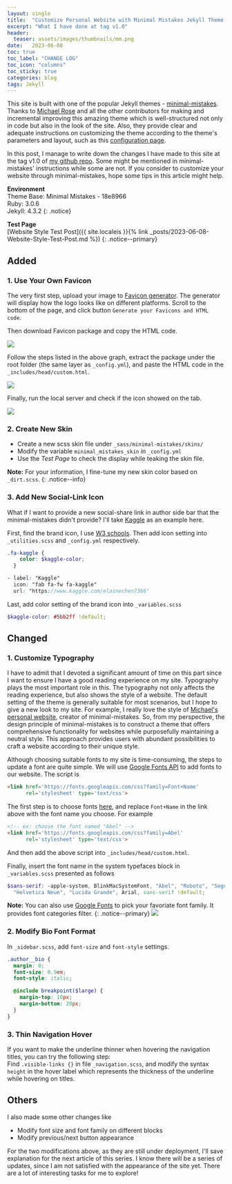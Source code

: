 ```yaml
---
layout: single
title:  "Customize Personal Website with Minimal Mistakes Jekyll Theme - v1.0"
excerpt: "What I have done at tag v1.0"
header:
  teaser: assets/images/thumbnails/mm.png
date:   2023-06-08
toc: true
toc_label: "CHANGE LOG"
toc_icon: "columns"
toc_sticky: true
categories: blog
tags: Jekyll
---
```

<!-- #pic: a0002-->
This site is built with one of the popular Jekyll themes - [minimal-mistakes](https://mmistakes.github.io/minimal-mistakes/). Thanks to [Michael Rose](https://github.com/mmistakes) and all the other contributors for making and incremental improving this amazing theme which is well-structured not only in code but also in the look of the site. Also, they provide clear and adequate instructions on customizing the theme according to the theme's parameters and layout, such as this [configuration page](https://mmistakes.github.io/minimal-mistakes/docs/configuration/).

In this post, I manage to write down the changes I have made to this site at the tag v1.0 of [my github repo](https://github.com/elainechen7366/elainechen7366.github.io). Some might be mentioned in minimal-mistakes' instructions while some are not. If you consider to customize your website through minimal-mistakes, hope some tips in this article might help.

**Environment**\
Theme Base: Minimal Mistakes - 18e8966\
Ruby: 3.0.6\
Jekyll: 4.3.2
{: .notice}

**Test Page**\
[Website Style Test Post]({{ site.localeis }}{% link _posts/2023-06-08-Website-Style-Test-Post.md %})
{: .notice--primary}



## Added
### 1. Use Your Own Favicon
The very first step, upload your image to [Favicon generator](https://realfavicongenerator.net/). The generator will display how the logo looks like on different platforms. Scroll to the bottom of the page, and click button `Generate your Favicons and HTML code`.

Then download Favicon package and copy the HTML code.

![](https://live.staticflickr.com/65535/52959335268_8cae173fee_k.jpg)

Follow the steps listed in the above graph, extract the package under the root folder (the same layer as `_config.yml`), and paste the HTML code in the `_includes/head/custom.html`.

![](https://live.staticflickr.com/65535/52958899286_9fbf693c24_k.jpg)

Finally, run the local server and check if the icon showed on the tab.

![](https://live.staticflickr.com/65535/52958914586_3ade90a83a_h.jpg)

### 2. Create New Skin
- Create a new scss skin file under `_sass/minimal-mistakes/skins/`
- Modify the variable `minimal_mistakes_skin` in `_config.yml`
- Use the *Test Page* to check the display while teaking the skin file.

**Note:** For your information, I fine-tune my new skin color based on `_dirt.scss`. 
{: .notice--info}

### 3. Add New Social-Link Icon
What if I want to provide a new social-share link in author side bar that the minimal-mistakes didn't provide? I'll take [Kaggle](https://www.kaggle.com/) as an example here.

First, find the brand icon, I use [W3 schools](https://www.w3schools.com/icons/fontawesome5_icons_brands.asp). Then add icon setting into `_utilities.scss` and `_config.yml` respectively.

```scss
.fa-kaggle {
    color: $kaggle-color;
  }
```

```scss
- label: "Kaggle"
  icon: "fab fa-fw fa-kaggle"
  url: "https://www.kaggle.com/elainechen7366"
```

Last, add color setting of the brand icon into `_variables.scss`

```scss
$kaggle-color: #5bb2ff !default;
```



## Changed
### 1. Customize Typography
I have to admit that I devoted a significant amount of time on this part since I want to ensure I have a good reading experience on my site. Typography plays the most important role in this. The typography not only affects the reading experience, but also shows the style of a website. The default setting of the theme is generally suitable for most scenarios, but I hope to give a new look to my site. For example, I really love the style of [Michael's personal website](https://mademistakes.com/), creator of minimal-mistakes. So, from my perspective, the design principle of minimal-mistakes is to construct a theme that offers comprehensive functionality for websites while purposefully maintaining a neutral style. This approach provides users with abundant possibilities to craft a website according to their unique style.

Although choosing suitable fonts to my site is time-consuming, the steps to update a font are quite simple. We will use [Google Fonts API](https://developers.google.com/fonts/docs/getting_started#overview) to add fonts to our website. The script is

```html
<link href='https://fonts.googleapis.com/css?family=Font+Name' 
      rel='stylesheet' type='text/css'>
```

The first step is to choose fonts [here](https://www.w3schools.com/howto/howto_google_fonts.asp), and replace `Font+Name` in the link above with the font name you choose. For example

```html
<!-- ex: choose the font named "Abel" -->
<link href='https://fonts.googleapis.com/css?family=Abel' 
      rel='stylesheet' type='text/css'>
```

And then add the above script into `_includes/head/custom.html`.

Finally, insert the font name in the system typefaces block in `_variables.scss` presented as follows

```scss
$sans-serif: -apple-system, BlinkMacSystemFont, "Abel", "Roboto", "Segoe UI",
  "Helvetica Neue", "Lucida Grande", Arial, sans-serif !default;
```

**Note:** You can also use [Google Fonts](https://fonts.google.com/) to pick your favoriate font family. It provides font categories filter.
{: .notice--primary}
![](https://live.staticflickr.com/65535/52961167370_a50a3befb4_h.jpg")

### 2. Modify Bio Font Format
In `_sidebar.scss`, add `font-size` and `font-style` settings.
```scss
.author__bio {
  margin: 0;
  font-size: 0.9em;
  font-style: italic;

  @include breakpoint($large) {
    margin-top: 10px;
    margin-bottom: 20px;
  }
}
```
### 3. Thin Navigation Hover
If you want to make the underline thinner when hovering the navigation titles, you can try the following step:\
Find `.visible-links {}` in file `_navigation.scss`, and modify the syntax `height` in the hover label which represents the thickness of the underline while hovering on titles.



## Others
I also made some other changes like 
- Modify font size and font family on different blocks
- Modify previous/next button appearance

For the two modifications above, as they are still under deployment, I'll save explanation for the next article of this series. I know there will be a series of updates, since I am not satisfied with the appearance of the site yet. There are a lot of interesting tasks for me to explore! 